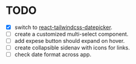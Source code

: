 # TODO

- [x] switch to [react-tailwindcss-datepicker](https://react-tailwindcss-datepicker.vercel.app/).
- [ ] create a customized multi-select component.
- [ ] add expese button should expand on hover.
- [ ] create collapsible sidenav with icons for links.
- [ ] check date format across app.
